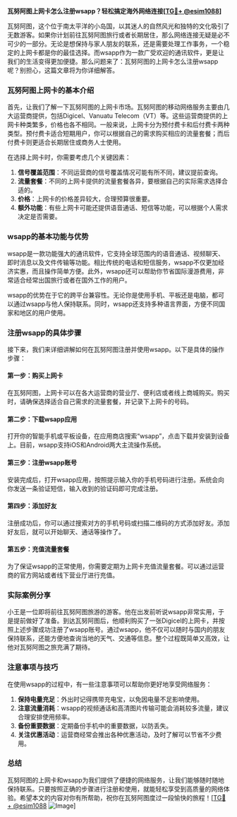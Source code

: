 **瓦努阿图上网卡怎么注册wsapp？轻松搞定海外网络连接[[TG💪+ @esim1088](https://t.me/s/esim1088)]**

瓦努阿图，这个位于南太平洋的小岛国，以其迷人的自然风光和独特的文化吸引了无数游客。如果你计划前往瓦努阿图旅行或者长期居住，那么网络连接无疑是必不可少的一部分。无论是想保持与家人朋友的联系，还是需要处理工作事务，一个稳定的上网卡都是你的最佳选择。而wsapp作为一款广受欢迎的通讯软件，更是让我们的生活变得更加便捷。那么问题来了：瓦努阿图的上网卡怎么注册wsapp呢？别担心，这篇文章将为你详细解答。

### 瓦努阿图上网卡的基本介绍

首先，让我们了解一下瓦努阿图的上网卡市场。瓦努阿图的移动网络服务主要由几大运营商提供，包括Digicel、Vanuatu Telecom（VT）等。这些运营商提供的上网卡种类繁多，价格也各不相同。一般来说，上网卡分为预付费卡和后付费卡两种类型。预付费卡适合短期用户，你可以根据自己的需求购买相应的流量套餐；而后付费卡则更适合长期居住或商务人士使用。

在选择上网卡时，你需要考虑几个关键因素：
1. **信号覆盖范围**：不同运营商的信号覆盖情况可能有所不同，建议提前查询。
2. **流量套餐**：不同的上网卡提供的流量套餐各异，要根据自己的实际需求选择合适的。
3. **价格**：上网卡的价格差异较大，合理预算很重要。
4. **额外功能**：有些上网卡可能还提供语音通话、短信等功能，可以根据个人需求决定是否需要。

### wsapp的基本功能与优势

wsapp是一款功能强大的通讯软件，它支持全球范围内的语音通话、视频聊天、即时消息以及文件传输等功能。相比传统的电话和短信服务，wsapp不仅更加经济实惠，而且操作简单方便。此外，wsapp还可以帮助你节省国际漫游费用，非常适合经常出国旅行或者在国外工作的用户。

wsapp的优势在于它的跨平台兼容性。无论你是使用手机、平板还是电脑，都可以通过wsapp与他人保持联系。同时，wsapp还支持多种语言界面，方便不同国家和地区的用户使用。

### 注册wsapp的具体步骤

接下来，我们来详细讲解如何在瓦努阿图注册并使用wsapp。以下是具体的操作步骤：

#### 第一步：购买上网卡
在瓦努阿图，上网卡可以在各大运营商的营业厅、便利店或者线上商城购买。购买时，请确保选择适合自己需求的流量套餐，并记录下上网卡的号码。

#### 第二步：下载wsapp应用
打开你的智能手机或平板设备，在应用商店搜索“wsapp”，点击下载并安装到设备上。目前，wsapp支持iOS和Android两大主流操作系统。

#### 第三步：注册wsapp账号
安装完成后，打开wsapp应用，按照提示输入你的手机号码进行注册。系统会向你发送一条验证短信，输入收到的验证码即可完成注册。

#### 第四步：添加好友
注册成功后，你可以通过搜索对方的手机号码或扫描二维码的方式添加好友。添加好友后，就可以开始聊天、通话等操作了。

#### 第五步：充值流量套餐
为了保证wsapp的正常使用，你需要定期为上网卡充值流量套餐。可以通过运营商的官方网站或者线下营业厅进行充值。

### 实际案例分享

小王是一位即将前往瓦努阿图旅游的游客。他在出发前听说wsapp非常实用，于是提前做好了准备。到达瓦努阿图后，他顺利购买了一张Digicel的上网卡，并按照上述步骤成功注册了wsapp账号。通过wsapp，他不仅可以随时与国内的朋友保持联系，还能方便地查询当地的天气、交通等信息。整个过程既简单又高效，让他对瓦努阿图之旅充满了期待。

### 注意事项与技巧

在使用wsapp的过程中，有一些注意事项可以帮助你更好地享受网络服务：
1. **保持电量充足**：外出时记得携带充电宝，以免因电量不足影响使用。
2. **注意流量消耗**：wsapp的视频通话和高清图片传输可能会消耗较多流量，建议合理安排使用频率。
3. **备份重要数据**：定期备份手机中的重要数据，以防丢失。
4. **关注优惠活动**：运营商经常会推出各种优惠活动，及时了解可以节省不少费用。

### 总结

瓦努阿图的上网卡和wsapp为我们提供了便捷的网络服务，让我们能够随时随地保持联系。只要按照正确的步骤进行注册和使用，就能轻松享受到高质量的网络体验。希望本文的内容对你有所帮助，祝你在瓦努阿图度过一段愉快的旅程！[[TG💪+ @esim1088](https://t.me/s/esim1088) ![Image](https://i.postimg.cc/4NQfJmqS/Snipaste-2025-05-13-00-14-12.png)]